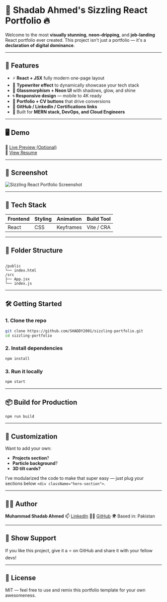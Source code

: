 
# 🚀 Shadab Ahmed's Sizzling React Portfolio 🔥

Welcome to the most **visually stunning**, **neon-dripping**, and **job-landing** React portfolio ever created. This project isn't just a portfolio — it's a **declaration of digital dominance**.

---

## 🌟 Features

- ⚡️ **React + JSX** fully modern one-page layout
- 🧠 **Typewriter effect** to dynamically showcase your tech stack
- 🧊 **Glassmorphism + Neon UI** with shadows, glow, and shine
- 🌀 **Responsive design** — mobile to 4K ready
- 💼 **Portfolio + CV buttons** that drive conversions
- 🔗 **GitHub / LinkedIn / Certifications links**
- 🎯 Built for **MERN stack, DevOps, and Cloud Engineers**

---

## 🖥️ Demo

🔗 [Live Preview (Optional)](https://yourdomain.com)  
📄 [View Resume](https://docs.google.com/document/d/1ZOjOOH7I6pf2VaOlnKIgnGuXizzKEmFe/edit)

---

## 📸 Screenshot

![Sizzling React Portfolio Screenshot](https://user-images.githubusercontent.com/your-username/portfolio-preview.png)

---

## 🚀 Tech Stack

| Frontend | Styling | Animation | Build Tool |
|----------|---------|-----------|------------|
| React    | CSS     | Keyframes | Vite / CRA |

---

## 📁 Folder Structure

```

/public
└── index.html
/src
├── App.jsx
└── index.js

````

---

## 🛠️ Getting Started

### 1. Clone the repo

```bash
git clone https://github.com/SHADDY2001/sizzling-portfolio.git
cd sizzling-portfolio
````

### 2. Install dependencies

```bash
npm install
```

### 3. Run it locally

```bash
npm start
```

---

## 📦 Build for Production

```bash
npm run build
```

---

## 🎨 Customization

Want to add your own:

* **Projects section**?
* **Particle background**?
* **3D tilt cards?**

I’ve modularized the code to make that super easy — just plug your sections below `<div className="hero-section">`.

---

## 👨‍💻 Author

**Muhammad Shadab Ahmed**
📫 [LinkedIn](https://www.linkedin.com/in/muhammad-shadab-ahmed-170460225)
🧑‍💻 [GitHub](https://github.com/SHADDY2001)
🌍 Based in: Pakistan

---

## 💖 Show Support

If you like this project, give it a ⭐️ on GitHub and share it with your fellow devs!

---

## 📃 License

MIT — feel free to use and remix this portfolio template for your own awesomeness.



